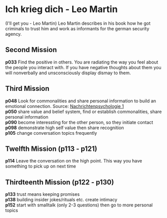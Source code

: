 # Ich krieg dich - Leo Martin
(I'll get you - Leo Martin)
Leo Martin describes in his book how he got criminals to trust him and work
as informants for the german security agency.

## Second Mission
__p033__ Find the positive in others. You are radiating the way you feel about 
the people you interact with. If you have negative thoughts about them you
will nonverbally and unsconsciously display dismay to them. 

## Third Mission
__p048__ Look for commonalities and share personal information to build an   
emotional connection. Source: [Nachrichtenpsychologie 1](https://psycharchives.org/en/item/43a1d34e-db78-49ed-a725-6fb292fa80ca)  
__p050__ share value and belief system, find or establish commonalities, share  
personal information  
__p090__ become interessting for the other person, so they initiate contact  
__p098__ demonstrate high self value then share recognition  
__p105__ change conversation topics frequently  
## Twelfth Mission (p113 - p121)
__p114__ Leave the conversation on the high point. This way you have something to pick up on next time  
## Thirdteenth Mission (p122 - p130)
__p133__ trust means keeping promises  
__p138__ building insider jokes/rituals etc. create intimacy  
__p152__ start with smalltalk (only 2-3 questions) then go to more personal topics  
